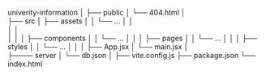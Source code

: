 univerity-information
│
├── public
│   └── 404.html
│   
├── src
│   ├── assets
│   │   └── ...
│   │       
│   │           
│   │
│   ├── components
│   │   └── ...
│   │
│   ├── pages
│   │   └── ...
│   │
│   ├── styles
│   │   └── ...
│   │
│   ├── App.jsx
│   └── main.jsx
│   
├──── server
│    └── db.json
│
├── vite.config.js
├── package.json
└── index.html
